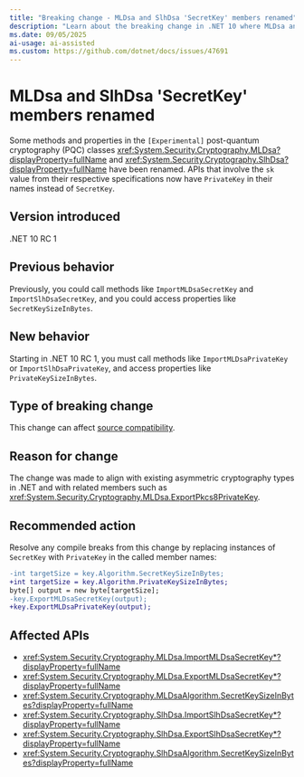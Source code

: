 ```yaml
---
title: "Breaking change - MLDsa and SlhDsa 'SecretKey' members renamed"
description: "Learn about the breaking change in .NET 10 where MLDsa and SlhDsa members were renamed from using 'SecretKey' to using 'PrivateKey'."
ms.date: 09/05/2025
ai-usage: ai-assisted
ms.custom: https://github.com/dotnet/docs/issues/47691
---
```


# MLDsa and SlhDsa 'SecretKey' members renamed

Some methods and properties in the `[Experimental]` post-quantum cryptography (PQC) classes <xref:System.Security.Cryptography.MLDsa?displayProperty=fullName> and <xref:System.Security.Cryptography.SlhDsa?displayProperty=fullName> have been renamed. APIs that involve the `sk` value from their respective specifications now have `PrivateKey` in their names instead of `SecretKey`.

## Version introduced

.NET 10 RC 1

## Previous behavior

Previously, you could call methods like `ImportMLDsaSecretKey` and `ImportSlhDsaSecretKey`, and you could access properties like `SecretKeySizeInBytes`.

## New behavior

Starting in .NET 10 RC 1, you must call methods like `ImportMLDsaPrivateKey` or `ImportSlhDsaPrivateKey`, and access properties like `PrivateKeySizeInBytes`.

## Type of breaking change

This change can affect [source compatibility](../../categories.md#source-compatibility).

## Reason for change

The change was made to align with existing asymmetric cryptography types in .NET and with related members such as <xref:System.Security.Cryptography.MLDsa.ExportPkcs8PrivateKey>.

## Recommended action

Resolve any compile breaks from this change by replacing instances of `SecretKey` with `PrivateKey` in the called member names:

```diff
-int targetSize = key.Algorithm.SecretKeySizeInBytes;
+int targetSize = key.Algorithm.PrivateKeySizeInBytes;
byte[] output = new byte[targetSize];
-key.ExportMLDsaSecretKey(output);
+key.ExportMLDsaPrivateKey(output);
```

## Affected APIs

- <xref:System.Security.Cryptography.MLDsa.ImportMLDsaSecretKey*?displayProperty=fullName>
- <xref:System.Security.Cryptography.MLDsa.ExportMLDsaSecretKey*?displayProperty=fullName>
- <xref:System.Security.Cryptography.MLDsaAlgorithm.SecretKeySizeInBytes?displayProperty=fullName>
- <xref:System.Security.Cryptography.SlhDsa.ImportSlhDsaSecretKey*?displayProperty=fullName>
- <xref:System.Security.Cryptography.SlhDsa.ExportSlhDsaSecretKey*?displayProperty=fullName>
- <xref:System.Security.Cryptography.SlhDsaAlgorithm.SecretKeySizeInBytes?displayProperty=fullName>
